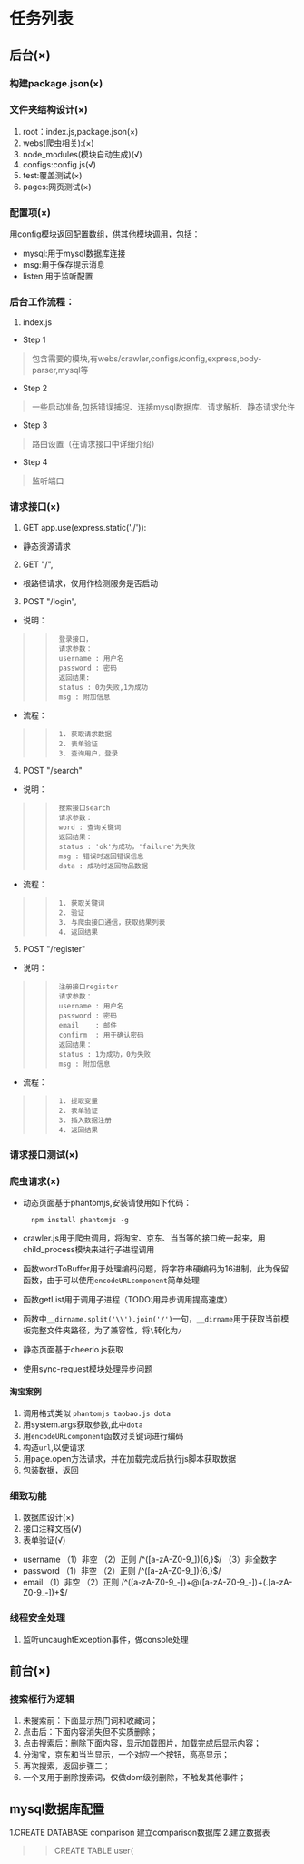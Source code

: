 # 任务列表

## 后台(×)

### 构建package.json(×)

### 文件夹结构设计(×)

1. root：index.js,package.json(×)
2. webs(爬虫相关):(×)
3. node_modules(模块自动生成)(√)
4. configs:config.js(√)
5. test:覆盖测试(×)
6. pages:网页测试(×)

### 配置项(×)
用config模块返回配置数组，供其他模块调用，包括：
- mysql:用于mysql数据库连接
- msg:用于保存提示消息
- listen:用于监听配置

### 后台工作流程：

1. index.js

- Step 1 
> 包含需要的模块,有webs/crawler,configs/config,express,body-parser,mysql等
- Step 2
> 一些启动准备,包括错误捕捉、连接mysql数据库、请求解析、静态请求允许
- Step 3
> 路由设置（在请求接口中详细介绍）
- Step 4
> 监听端口

### 请求接口(×)
1. GET app.use(express.static('./')):
*	静态资源请求
2. GET "/",
*	根路径请求，仅用作检测服务是否启动
3. POST "/login",
*	说明：
>>		登录接口，
>>		请求参数：
>>		username : 用户名
>>		password : 密码
>>		返回结果:
>>		status : 0为失败,1为成功
>>		msg : 附加信息
*	流程：
>>		1. 获取请求数据
>>		2. 表单验证
>>		3. 查询用户，登录
4. POST "/search"
*	说明：
>>		搜索接口search
>>		请求参数：
>>		word : 查询关键词
>>		返回结果：
>>		status : 'ok'为成功，'failure'为失败
>>		msg : 错误时返回错误信息
>>		data : 成功时返回物品数据
*	流程：
>>		1. 获取关键词
>>		2. 验证
>>		3. 与爬虫接口通信，获取结果列表
>>		4. 返回结果
5. POST "/register"
*	说明：
>>		注册接口register
>>		请求参数：
>>		username : 用户名
>>		password : 密码
>>		email    : 邮件
>>		confirm  : 用于确认密码
>>		返回结果：
>>		status : 1为成功，0为失败
>>		msg : 附加信息
*	流程：
>>		1. 提取变量
>>		2. 表单验证
>>		3. 插入数据注册
>>		4. 返回结果

### 请求接口测试(×)

### 爬虫请求(×)
* 动态页面基于phantomjs,安装请使用如下代码：
    ```
      npm install phantomjs -g
    ```
* crawler.js用于爬虫调用，将淘宝、京东、当当等的接口统一起来，用child_process模块来进行子进程调用
* 函数wordToBuffer用于处理编码问题，将字符串硬编码为16进制，此为保留函数，由于可以使用`encodeURLcomponent`简单处理
* 函数getList用于调用子进程（TODO:用异步调用提高速度）
* 函数中`__dirname.split('\\').join('/')`一句，`__dirname`用于获取当前模板完整文件夹路径，为了兼容性，将`\`转化为`/`

* 静态页面基于cheerio.js获取
* 使用sync-request模块处理异步问题


#### 淘宝案例
1. 调用格式类似 `phantomjs taobao.js dota`
2. 用system.args获取参数,此中`dota`
3. 用`encodeURLcomponent`函数对关键词进行编码
4. 构造`url`,以便请求
5. 用page.open方法请求，并在加载完成后执行js脚本获取数据
6. 包装数据，返回

### 细致功能
1. 数据库设计(×)
2. 接口注释文档(√)
3. 表单验证(√)
- username （1）非空 （2）正则 /^([a-zA-Z0-9_]){6,}$/ （3）非全数字
- password （1）非空 （2）正则 /^([a-zA-Z0-9_]){6,}$/ 
- email    （1）非空 （2）正则 /^([a-zA-Z0-9_-])+@([a-zA-Z0-9_-])+(.[a-zA-Z0-9_-])+$/
### 线程安全处理
1. 监听uncaughtException事件，做console处理

## 前台(×)

### 搜索框行为逻辑
1. 未搜索前：下面显示热门词和收藏词；
2. 点击后：下面内容消失但不实质删除；
3. 点击搜索后：删除下面内容，显示加载图片，加载完成后显示内容；
4. 分淘宝，京东和当当显示，一个对应一个按钮，高亮显示；
5. 再次搜索，返回步骤二；
6. 一个叉用于删除搜索词，仅做dom级别删除，不触发其他事件；

## mysql数据库配置
1.CREATE DATABASE comparison 建立comparison数据库
2.建立数据表
>> CREATE TABLE user(
>>
